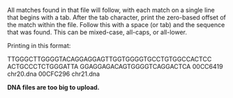 All matches found in that file will follow, with each match on a single line that begins with a tab. After the tab character, print the zero-based offset of the match within the file. Follow this with a space (or tab) and the sequence that was found. This can be mixed-case, all-caps, or all-lower.

Printing in this format:

TTGGGCTTGGGGTACAGGAGGAGTTGGTGGGGTGCCTGTGGCCACTCC
 ACTGCCCTCTGGGATTA 
GGAGGAGACAGTGGGGTCAGGACTCA 
00CC6419 chr20.dna 
00CFC296 chr21.dna 

**DNA files are too big to upload.**

